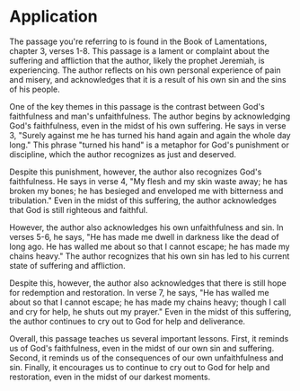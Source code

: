 # Application

The passage you're referring to is found in the Book of Lamentations, chapter 3, verses 1-8. This passage is a lament or complaint about the suffering and affliction that the author, likely the prophet Jeremiah, is experiencing. The author reflects on his own personal experience of pain and misery, and acknowledges that it is a result of his own sin and the sins of his people.

One of the key themes in this passage is the contrast between God's faithfulness and man's unfaithfulness. The author begins by acknowledging God's faithfulness, even in the midst of his own suffering. He says in verse 3, "Surely against me he has turned his hand again and again the whole day long." This phrase "turned his hand" is a metaphor for God's punishment or discipline, which the author recognizes as just and deserved.

Despite this punishment, however, the author also recognizes God's faithfulness. He says in verse 4, "My flesh and my skin waste away; he has broken my bones; he has besieged and enveloped me with bitterness and tribulation." Even in the midst of this suffering, the author acknowledges that God is still righteous and faithful.

However, the author also acknowledges his own unfaithfulness and sin. In verses 5-6, he says, "He has made me dwell in darkness like the dead of long ago. He has walled me about so that I cannot escape; he has made my chains heavy." The author recognizes that his own sin has led to his current state of suffering and affliction.

Despite this, however, the author also acknowledges that there is still hope for redemption and restoration. In verse 7, he says, "He has walled me about so that I cannot escape; he has made my chains heavy; though I call and cry for help, he shuts out my prayer." Even in the midst of this suffering, the author continues to cry out to God for help and deliverance.

Overall, this passage teaches us several important lessons. First, it reminds us of God's faithfulness, even in the midst of our own sin and suffering. Second, it reminds us of the consequences of our own unfaithfulness and sin. Finally, it encourages us to continue to cry out to God for help and restoration, even in the midst of our darkest moments.

